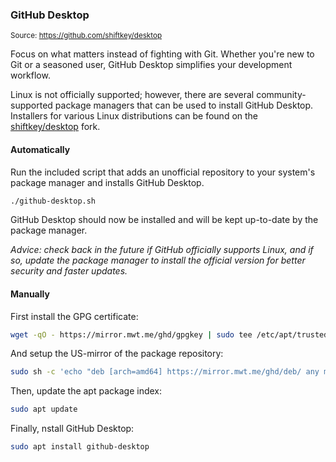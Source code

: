 ### GitHub Desktop

<small>Source: https://github.com/shiftkey/desktop</small>

Focus on what matters instead of fighting with Git. Whether you're new to Git or a seasoned user, GitHub Desktop simplifies your development workflow.

Linux is not officially supported; however, there are several community-supported package managers that can be used to install GitHub Desktop. Installers for various Linux distributions can be found on the [shiftkey/desktop](https://github.com/shiftkey/desktop) fork.

#### **Automatically**

Run the included script that adds an unofficial repository to your system's package manager and installs GitHub Desktop.

```bash
./github-desktop.sh
```

GitHub Desktop should now be installed and will be kept up-to-date by the package manager.

_Advice: check back in the future if GitHub officially supports Linux, and if so, update the package manager to install the official version for better security and faster updates._

#### **Manually**

First install the GPG certificate:

```bash
wget -qO - https://mirror.mwt.me/ghd/gpgkey | sudo tee /etc/apt/trusted.gpg.d/shiftkey-desktop.asc > /dev/null
```

And setup the US-mirror of the package repository:

```bash
sudo sh -c 'echo "deb [arch=amd64] https://mirror.mwt.me/ghd/deb/ any main" > /etc/apt/sources.list.d/packagecloud-shiftkey-desktop.list'
```

Then, update the apt package index:

```bash
sudo apt update
```

Finally, nstall GitHub Desktop:

```bash
sudo apt install github-desktop
```
